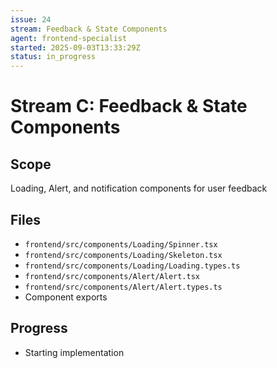 ```yaml
---
issue: 24
stream: Feedback & State Components
agent: frontend-specialist
started: 2025-09-03T13:33:29Z
status: in_progress
---
```


# Stream C: Feedback & State Components

## Scope
Loading, Alert, and notification components for user feedback

## Files
- `frontend/src/components/Loading/Spinner.tsx`
- `frontend/src/components/Loading/Skeleton.tsx`
- `frontend/src/components/Loading/Loading.types.ts`
- `frontend/src/components/Alert/Alert.tsx`
- `frontend/src/components/Alert/Alert.types.ts`
- Component exports

## Progress
- Starting implementation
